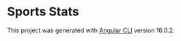 # Sports Stats

This project was generated with [Angular CLI](https://github.com/angular/angular-cli) version 16.0.2.

